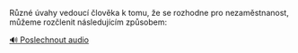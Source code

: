 
Různé úvahy vedoucí člověka k tomu, že se rozhodne pro nezaměstnanost, můžeme rozčlenit následujícím způsobem:

[🔊 Poslechnout audio](/data/7-paragraphs/audio/chapter_108/para_002-Rzn-vahy-vedouc-lovka-k-tomu-e-se-rozhodne.mp3)
